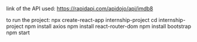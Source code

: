 link of the API used: https://rapidapi.com/apidojo/api/imdb8

to run the project:
npx create-react-app internship-project
cd internship-project
npm install axios
npm install react-router-dom
npm install bootstrap
npm start



